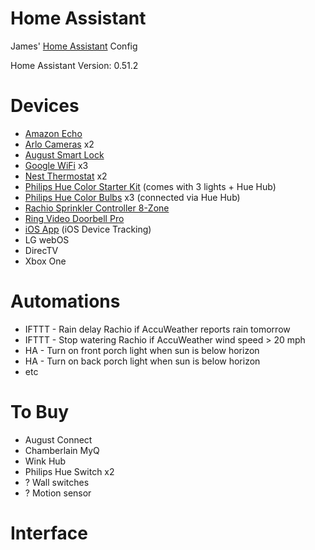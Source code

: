 # Home Assistant
James' [Home Assistant](https://home-assistant.io) Config

Home Assistant Version: 0.51.2

# Devices
* [Amazon Echo](http://a.co/ad2QTtT)
* [Arlo Cameras](http://a.co/4PlBC4t) x2
* [August Smart Lock](http://a.co/4VjhLAA)
* [Google WiFi](http://a.co/eMbEdaW) x3
* [Nest Thermostat](http://a.co/cIfktL6) x2
* [Philips Hue Color Starter Kit](http://a.co/6AaeDYC) (comes with 3 lights + Hue Hub)
* [Philips Hue Color Bulbs](http://a.co/4oAoPkx) x3 (connected via Hue Hub)
* [Rachio Sprinkler Controller 8-Zone](http://a.co/jfpbYTi)
* [Ring Video Doorbell Pro](http://a.co/9zLyjx5)
* [iOS App](https://home-assistant.io/ecosystem/ios/)  (iOS Device Tracking)
* LG webOS
* DirecTV
* Xbox One

# Automations
* IFTTT - Rain delay Rachio if AccuWeather reports rain tomorrow
* IFTTT - Stop watering Rachio if AccuWeather wind speed > 20 mph
* HA - Turn on front porch light when sun is below horizon
* HA - Turn on back porch light when sun is below horizon
* etc

# To Buy
* August Connect
* Chamberlain MyQ
* Wink Hub
* Philips Hue Switch x2
* ? Wall switches
* ? Motion sensor

# Interface
